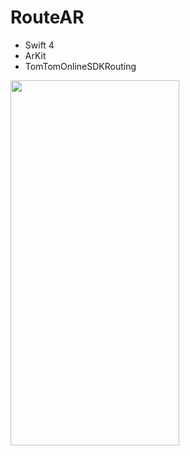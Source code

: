 # RouteAR

* Swift 4
* ArKit
* TomTomOnlineSDKRouting
<img src="/img/route.gif" height="584" width="270" />
